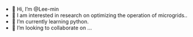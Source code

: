 - 👋 Hi, I’m @Lee-min
- 👀 I am interested in research on optimizing the operation of microgrids..
- 🌱 I’m currently learning python.
- 💞️ I’m looking to collaborate on ...


<!---
juanxincai1/juanxincai1 is a ✨ special ✨ repository because its `README.md` (this file) appears on your GitHub profile.
You can click the Preview link to take a look at your changes.
--->
